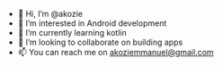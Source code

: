 - 👋 Hi, I’m @akozie
- 👀 I’m interested in Android development
- 🌱 I’m currently learning kotlin
- 💞️ I’m looking to collaborate on building apps
- 📫 You can reach me on akoziemmanuel@gmail.com

<!---
akozie/akozie is a ✨ special ✨ repository because its `README.md` (this file) appears on your GitHub profile.
You can click the Preview link to take a look at your changes.
--->
